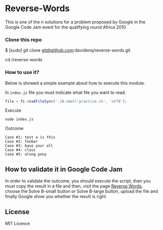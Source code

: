 
# Reverse-Words

This is one of the n solutions for a problem proposed by Google in the Google Code Jam event for the qualifying round Africa 2010

### Clone this repo

$ [sudo] git clone git@github.com:davidenq/reverse-words.git

cd /reverse-words

### How to use it?

Below is showed a simple example about how to execute this module.

In `index.js` file you must indicate what file you want to read.

```js
file = fs.readFileSync('./B-small-practice.in', 'utf8');

```

Execute

```
node index.js
```

Outcome
```
Case #1: test a is this
Case #2: foobar
Case #3: base your all
Case #4: class
Case #5: along pony

```
## How to validate it in Google Code Jam

In order to validate the outcome, you should execute the script, then you must copy the result in a file and then, visit the page [Reverse Words](https://code.google.com/codejam/contest/351101/dashboard#s=p1),
choose the Solve B-small button or Solve B-large button, upload the file and finally Google show you whether the result is right.

## License

MIT Licence
